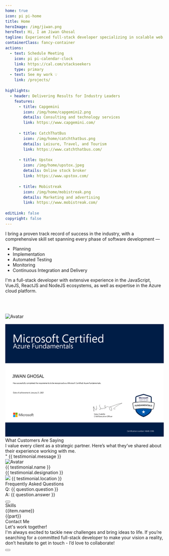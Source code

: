 ```yaml
---
home: true
icon: pi pi-home
title: Home
heroImage: /img/jiwan.png
heroText: Hi, I am Jiwan Ghosal
tagline: Experienced full-stack developer specializing in scalable web, mobile, and software solutions. Let’s bring your vision to life.
containerClass: fancy-container
actions:
  - text: Schedule Meeting
    icon: pi pi-calendar-clock
    link: https://cal.com/stackseekers
    type: primary
  - text: See my work 💡
    link: /projects/

highlights:
  - header: Delivering Results for Industry Leaders
    features:
      - title: Capgemini
        icon: /img/home/capgemini2.png
        details: Consulting and technology services
        link: https://www.capgemini.com/

      - title: CatchThatBus
        icon: /img/home/catchthatbus.png
        details: Leisure, Travel, and Tourism
        link: https://www.catchthatbus.com/

      - title: Upstox
        icon: /img/home/upstox.jpeg
        details: Online stock broker
        link: https://www.upstox.com/

      - title: Mobistreak
        icon: /img/home/mobistreak.png
        details: Marketing and advertising
        link: https://www.mobistreak.com/

editLink: false
copyright: false
---
```


<div class="flex flex-column gap-4">
  <div class="text-xl">
    I bring a proven track record of success in the industry, with a comprehensive skill set spanning every phase of software development —
    <ul>
      <li>Planning</li>
      <li>Implementation</li>
      <li>Automated Testing</li>
      <li>Monitoring</li>
      <li>Continuous Integration and Delivery</li>
    </ul>
  </div>
</div>
<div class="my-4">
  <div class="text-xl">
    I'm a full-stack developer with extensive experience in the JavaScript, VueJS, ReactJS and NodeJS ecosystems, as well as expertise in the Azure cloud platform.
  </div>
  <div class="grid mt-4">
    <div class="md:col col-6 text-center" v-for="stackLogo in stackLogos" :key="stackLogo.title">
      <i :class="stackLogo.icon" class="m-auto text-400 pl-3" style="font-size: 5rem"></i>
      <img :src="stackLogo.link" alt="Avatar" width="100px" />
    </div>
  </div>
</div>
<div class="my-4">
  <div class="grid my-4">
    <div class="col-12">
      <img src="/img/home/JiwanGhosalMicrosoftAz900.png" alt="Jiwan Ghosal Microsoft Az900" />
    </div>
  </div>
</div>

<div class="my-6">
  <div class="text-center">
    <div class="text-4xl font-bold">What Customers Are Saying</div>
    <div class="my-4 text-xl">I value every client as a strategic partner. Here’s what they’ve shared about their experience working with me.</div>
  </div>
  <div class="my-4 text-center text-md overflow-x-scroll ">
    <div class="flex flex-row align-items-center">
      <div class="md:col-6 col-12 surface-card shadow-1 border-round-md p-2 m-2 text-900 vp-feature-item" v-for="(testimonial, index) in testimonials" :key="index">
        <div class="font-italic mb-8">
          <div class="text-md" ><span class="font-bold text-4xl">"</span> {{ testimonial.message }}</div>
        </div>
        <div class="flex align-items-center">
          <img :src="testimonial.avatar" alt="Avatar" class="border-circle" width="50px" />
          <a :href="testimonial.link" target="_blank">
            <div class="flex flex-column align-items-start ml-2">
              <div>{{ testimonial.name }}</div>
              <div>{{ testimonial.designation }}</div>
              <div>
                <img :alt="testimonial.name" src="https://primefaces.org/cdn/primevue/images/flag/flag_placeholder.png" :class="`flag flag-${testimonial.code.toLowerCase()} mr-2`" style="width: 18px" />
                {{ testimonial.location }}
              </div>
            </div>
          </a>
        </div>
      </div>
    </div>
  </div>
</div>

<div v-if="questions" class="my-6">
  <div class="text-center">
    <div class="text-4xl font-bold">Frequently Asked Questions</div>
  </div>
  <div class="grid md:mx-8 my-4 overflow-hidden border-round-2xl" :style="getImage()">
    <div class="md:col-8 col-12">
      <div class="surface-100 p-2 border-round-2xl text-900 flex flex-column gap-2 vp-feature-item">
        <div v-for="question in questions" :key="question.id" class="my-2">
          <div class="flex flex-column my-1 gap-2">
            <div class="font-medium text-xl">Q: {{ question.question }}</div>
            <div class="text-md"><span class="font-medium text-xl">A:</span> {{ question.answer }}</div>
          </div>
        </div>
        <div class="my-4">
          <a href="https://cal.com/stackseekers" size="large" color="deeppink" class="flex justify-content-center text-center no-underline mt-4"> 
            <Button label="Discuss Your Project" icon="pi pi-calendar-clock" severity="primary" raised rounded/>
          </a>
        </div>
      </div>
    </div>
  </div>
</div>

<div class="flex felx-row gap-2 grid nested-grid justify-content-center my-6">
  <div class="text-center">
    <div class="text-4xl font-bold">Skills</div>
  </div>
  <div class="flex felx-row gap-2">
    <div class="md:col-3 col-12 gap-1 grid mt-4 h-min surface-card shadow-1 grid-nogutter border-round-md text-900 vp-feature-item" 
      v-for= "(item, index) in skills">
        <div class="col-12 font-medium text-xl mb-4">{{item.name}}</div>
        <div class= "p-1" v-for= "(part, i) in item.value"><Tag>{{part}}</Tag></div>
    </div>
  </div>
</div>

<div class="surface-100 border-round-md text-900 vp-feature-item" id="contact">
  <div class="text-center">
    <div class="text-4xl font-bold">Contact Me</div>
    <div class="my-4 text-md">Let's work together!</div>
  </div>
  <div class="my-4 text-center text-xl">
    I'm always excited to tackle new challenges and bring ideas to life. If you’re searching for a committed full-stack developer to make your vision a reality, don’t hesitate to get in touch - I’d love to collaborate!
  </div>
  <div class="my-4">
    <a href="mailto:jiwan.cse@gmail.com" size="large" color="deeppink" class="flex justify-content-center text-center no-underline"> 
      <Button label="Hire Now" icon="pi pi-briefcase" severity="primary" raised rounded />
    </a>
  </div>
  <div class="flex flex-row justify-content-end flex-wrap gap-4 mx-6">
    <a
      v-for="(socialElement, socialIndex) in social"
      :key="socialIndex"
      :href="socialElement.url"
      target="_blank"
      class="flex flex-row text-600 gap-2"
      >
      <i :class="socialElement.icon" style="font-size: 1rem"></i>
      </a>
  </div>
</div>

<script setup lang="ts">
import { ref } from "vue";

const visible = ref(false);
const form = ref({
  name: '',
  email: '',
  phone: '',
  service: null,
  message: ''
});

const social= [
  { label: 'linkedin', icon: 'pi pi-linkedin', url: 'https://www.linkedin.com/in/jiwanghosal/' },
  { label: 'stackoverflow', icon: 'pi pi-chart-bar', url: 'https://stackoverflow.com/users/10376224/stchr?tab=profile' },
  { label: 'Facebook', icon: 'pi pi-facebook', url: 'https://www.facebook.com/profile.php?id=100004925264462' },
  { label: 'Instagram', icon: 'pi pi-instagram', url: 'https://www.instagram.com/jiwan_ghosal/' },
  { label: 'youtube', icon: 'pi pi-youtube', url: 'https://www.youtube.com/@stackseekers' },
]

const services = ref([
  { name: 'Custom Web Development', code: 'C' },
  { name: 'E-commerce Solutions', code: 'D' },
  { name: 'API Development and Integration', code: 'DE' },
  { name: 'Figma to Web', code: 'M' },
  { name: 'Mobile App Development', code: 'M' },
  { name: 'CICD', code: 'M' },
  { name: 'Hosting', code: 'M' },
  { name: 'Doamin', code: 'M' },
  { name: 'Maintenance and Support', code: 'M' },
  { name: 'Consulting and Technical Advisory', code: 'M' },
  { name: 'Others', code: 'M' },
]);

const submitForm = () => {
  visible.value = false
  console.log('Form submitted:', form.value);
  // Add form submission logic here (e.g., send data to an API)
};
const skills = [
  {
    name: "Front end",
    value: ["VueJS", "Vue3", "Nuxt", "ReactJS", "Vite", "Pinia","Axios", "Vuepress", "Storybook", "Lit","HTML5","CSS3","JavaScript(ES6)", "TypeScript"]
  },
  {
    name: "Back end",
    value: ["ExpressJS","NodeJS","MYSQL","MSSQL","PLSQL","MongoDB","DynamoDB"],
  },
  {
    name: "Hosting & Deployment",
    value: ["Git","CICD","Ansible", "YAML", "Docker","Kibana","Azure", "AWS"],
  },
  {
    name: "Automation Testing",
    value: ["Jest","Testcafe","Lighthouse","Playwright"],
  }
];

// const otherSkills = [
//   {
//     name: "Graphics",
//     value: ["Coral Draw", "Adobe Photoshop"],
//   },
//   {
//     name: "Video Editing",
//     value: ["Davinci Resolve", "Adobe Premier pro"],
//   },
//   {
//     name: "Marketing",
//     value: ["SEO", "Google Adwords"],
//   }
// ];

const questions = [
  {
    id: 1,
    question: "How can I start a project with you?",
    answer: "You can start by scheduling a meeting with me. I’ll connect with you promptly to discuss your requirements and plan the next steps."
  },
  {
    id: 2,
    question: "What services do you provide?",
    answer: "I offer a variety of services tailored to your needs, including Custom Web Development, E-commerce Solutions, API Development and Integration, Figma to Web Conversion, and Hosting & Deployment. Let’s find the best solution for your project!"
  },
  {
    id: 3,
    question: "What does the project process look like?",
    answer: `It’s simple and straightforward:
    1) We start with understanding your requirements, 
    2) Set a clear timeline, 
    3) I handle the development phase, and 4) Deliver your project with ongoing support to ensure success.`
  }
];


const getImage = () =>`background-image: url('/img/home/faq.jpeg');  background-repeat: no-repeat; background-size: cover;`

const features = [
  {
    icon: 'pi pi-tag',
    title: 'No minimum order',
    description: 'Try our service without any hassle.'
  },
  {
    icon: 'pi pi-bolt',
    title: 'Fast Delivery',
    description: 'I have got you covered.'
  },
  {
    icon: 'pi pi-calendar-clock',
    title: 'Support',
    description: 'I am here to help!'
  },
  {
    icon: 'pi pi-eye',
    title: 'Free Demo',
    description: 'Free demo biweekly to update progress.'
  }
]

const stackLogos = [
  {
    link: '/img/home/vuejs.png',
    title: 'VueJs',
  },
  {
    link: '/img/home/reactjs.png',
    title: 'ReactJS',
  },
  {
    link: '/img/home/nodejs.png',
    title: 'NodeJs',
  },
  {
    link: '/img/home/mongodb.png',
    title: 'MongoDb',
  }
]


const testimonials = [
  {
    name: 'Harris Malik',
    designation: 'Senior Product Manager at 8x8',
    message: 'Jiwan is one of the most valuable people I have ever met. He is smart, professional, and never fails to surprise us with creative solutions to difficult problems. Jiwan\'s personality and skills would be a great asset to any company. Highly recommended.',
    avatar: 'https://media.licdn.com/dms/image/v2/D5603AQG8ooyo97JCoA/profile-displayphoto-shrink_100_100/profile-displayphoto-shrink_100_100/0/1682841547783?e=1738195200&v=beta&t=JARoSOLbmEvkdoSPUN0KudV6as1XSLEzxngLUDb9S6c',
    link: 'https://www.linkedin.com/in/harrismalik04/',
    location: 'Malaysia',
    code: 'my'
  },
  {
    name: 'Jurgen Sweere',
    designation: 'Front End Expert at ABN Amro',
    message: 'Jiwan never stopped amazing me. He brings a lot of front-end knowledge to the table and is able to quickly learn anything new. Jiwan is a great colleague to have!',
    avatar: 'https://media.licdn.com/dms/image/v2/C5603AQGLWlLKfqFZgw/profile-displayphoto-shrink_100_100/profile-displayphoto-shrink_100_100/0/1516235161685?e=1738195200&v=beta&t=UF337AJukgtr4CHB2h-M-Azrt31Y24z3Q2lRBTiIk_c',
    link: 'https://www.linkedin.com/in/jurgensweere',
    location: 'The Netherlands',
    code: 'nl'
  },
  {
    name: 'Shyam Kumar',
    designation: 'Senior Product Manager at Angel One',
    message: 'I always found Jiwan to be a very dependable and hardworking colleague. Many times he went above and beyond to meet the product requirements; it might be either working overtime to release the project on time or working with other teams to get the production issue fixed. He was always the go-to person on the team.',
    avatar: 'https://media.licdn.com/dms/image/v2/D5603AQHZpSlK7j89uA/profile-displayphoto-shrink_100_100/profile-displayphoto-shrink_100_100/0/1698672442801?e=1738195200&v=beta&t=lXm4yDQlyLnGzUFtfzqjDGEgBzttasSc03uUb5s0ZVc',
    link: 'https://www.linkedin.com/in/shyam-kumar-k/',
    location: 'India',
    code: 'in'
  },
  {
    name: 'Erkan Ateşli',
    designation: 'Chapter Lead at ABN AMRO Bank N.V.',
    message: 'In our connection with Jiwan at ABN AMRO, I noticed that he has a lot of knowledge in his field of expertise. He can transfer his knowledge easily to others. With his strong analytics skills, he can handle complex questions as usual. Jiwan is a brave colleague I’ve met, and we had a lot of fun during the India visit and especially at the party. ',
    avatar: 'https://media.licdn.com/dms/image/v2/C4E03AQFg4Oh_B9JEeQ/profile-displayphoto-shrink_100_100/profile-displayphoto-shrink_100_100/0/1621625662967?e=1738195200&v=beta&t=Pe3O7c2KVXVkPPfb7cs06mLOgmvBHxUufz1hWnUDVCI',
    link: 'https://www.linkedin.com/in/erkanatesli',
    location: 'The Netherlands',
    code: 'nl'
  }
];

</script>
